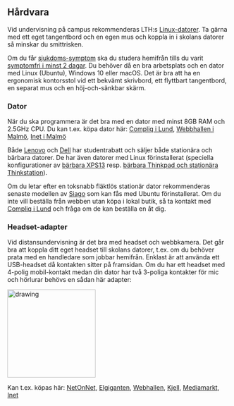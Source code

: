 ## Hårdvara

Vid undervisning på campus rekommenderas LTH:s [Linux-datorer](http://www.student.lth.se/datorsupport/datorsalar-och-schema/datorsalar/e-huset/). Ta gärna med ett eget tangentbord och en egen mus och koppla in i skolans datorer så minskar du smittrisken. 

Om du får [sjukdoms-symptom](https://www.lth.se/covid19/) ska du studera hemifrån tills du varit [symptomfri i minst 2 dagar](https://www.youtube.com/watch?v=D3k39LNFcsw&feature=youtu.be). Du behöver då en bra arbetsplats och en dator med Linux (Ubuntu), Windows 10 eller macOS. Det är bra att ha en ergonomisk kontorsstol vid ett bekvämt skrivbord, ett flyttbart tangentbord, en separat mus och en höj-och-sänkbar skärm.

### Dator

När du ska programmera är det bra med en dator med minst 8GB RAM och 2.5GHz CPU. Du kan t.ex. köpa dator här: [Compliq i Lund](https://www.compliq.se/bygga-dator/), [Webbhallen i Malmö](https://www.webhallen.com/se/store/22-Malmo-Triangeln), [Inet i Malmö](https://www.inet.se/info/243/inet-malmo)

Både [Lenovo](https://www.lenovo.com/se/sv/studentrabatt/) och [Dell](https://www.dell.com/sv-se/shop/dell-advantage/cp/students) har studentrabatt och säljer både stationära och bärbara datorer. De har även datorer med Linux förinstallerat (speciella konfigurationer av [bärbara XPS13](https://www.dell.com/se/offentlig/p/xps-13-linux/pd) resp. [bärbara Thinkpad och stationära Thinkstation](https://techworld.idg.se/2.2524/1.735625/lenovo-linux)).

Om du letar efter en toksnabb fläktlös stationär dator rekommenderas senaste modellen av [Siago](https://www.atlastsolutions.com/sigao/) som kan fås med Ubuntu förinstallerat. Om du inte vill beställa från webben utan köpa i lokal butik, så ta kontakt med [Compliq i Lund](https://www.compliq.se/kontakta-oss/) och fråga om de kan beställa en åt dig.


### Headset-adapter

Vid distansundervisning är det bra med headset och webbkamera. Det går bra att koppla ditt eget headset till skolans datorer, t.ex. om du behöver prata med en handledare som jobbar hemifrån. Enklast är att använda ett USB-headset då kontakten sitter på framsidan. Om du har ett headset med 4-polig mobil-kontakt medan din dator har två 3-poliga kontakter för mic och hörlurar behövs en sådan här adapter:

<img src="https://github.com/lunduniversity/introprog/raw/master/web/tools/adapter.jpg" alt="drawing" style="width:200px;"/>

Kan t.ex. köpas här: 
[NetOnNet](https://www.netonnet.se/art/ljud-bild/kablar/adapter/andersson-computer-headset-adapter-female/1006756.13721/), 
[Elgiganten](https://www.elgiganten.se/product/ljud-hifi/ljudkablar-adapters/HAMA54572/hama-3-5-mm-adapter-for-headset-med-mikrofon), 
[Webhallen](https://www.webhallen.com/se/product/313979-iiglo-Multimedia-adapter-till-Dator-Svart), 
[Kjell](https://www.kjell.com/se/produkter/dator/horlurar-headset/tillbehor-for-horlurar-headset/datoradapter-for-mobil-headset-p39356), 
[Mediamarkt](https://www.mediamarkt.se/sv/product/_deltaco-ljudadapter-3-5mm-mikrofon-3-5mm-stereo-hane-till-3-5mm-hona-4-pin-0-1-m-1305626.html), 
[Inet](https://www.inet.se/produkt/8904289/deltaco-adapter-2x3-5mm-ha-till-3-5mm-ho-4-pin-0-1m-svart)
